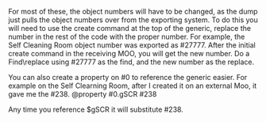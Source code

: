 For most of these, the object numbers will have to be changed, as the dump just pulls the object numbers over from the exporting system.
To do this you will need to use the create command at the top of the generic, replace the number in the rest of the code with the proper number.
For example, the Self Cleaning Room object number was exported as #27777.  After the initial create command in the receiving MOO, you will get the new number.
Do a Find\replace using #27777 as the find, and the new number as the replace.

You can also create a property on #0 to reference the generic easier.  For example on the Self Clearning Room, after I created it on an 
external Moo, it gave me the #238.
@property #0.gSCR #238

Any time you reference $gSCR it will substitute #238.
